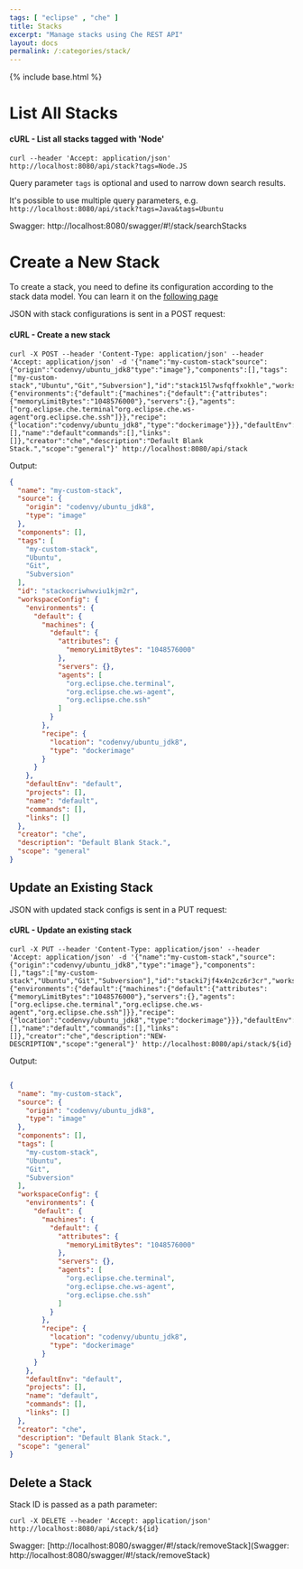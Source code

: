 ```yaml
---
tags: [ "eclipse" , "che" ]
title: Stacks
excerpt: "Manage stacks using Che REST API"
layout: docs
permalink: /:categories/stack/
---
```

{% include base.html %}

# List All Stacks

#### cURL - List all stacks tagged with 'Node'
```shell  
curl --header 'Accept: application/json' http://localhost:8080/api/stack?tags=Node.JS
```

Query parameter `tags` is optional and used to narrow down search results.

It's possible to use multiple query parameters, e.g. `http://localhost:8080/api/stack?tags=Java&tags=Ubuntu`

Swagger: http://localhost:8080/swagger/#!/stack/searchStacks


# Create a New Stack

To create a stack, you need to define its configuration according to the stack data model. You can learn it on the [following page]({{base}}{{site.links["ws-data-model-stacks"]}})

JSON with stack configurations is sent in a POST request:

#### cURL - Create a new stack
```shell  
curl -X POST --header 'Content-Type: application/json' --header 'Accept: application/json' -d '{"name":"my-custom-stack"source":{"origin":"codenvy/ubuntu_jdk8"type":"image"},"components":[],"tags":["my-custom-stack","Ubuntu","Git","Subversion"],"id":"stack15l7wsfqffxokhle","workspaceConfig":{"environments":{"default":{"machines":{"default":{"attributes":{"memoryLimitBytes":"1048576000"},"servers":{},"agents":["org.eclipse.che.terminal"org.eclipse.che.ws-agent"org.eclipse.che.ssh"]}},"recipe":{"location":"codenvy/ubuntu_jdk8","type":"dockerimage"}}},"defaultEnv":"default","projects":[],"name":"default"commands":[],"links":[]},"creator":"che","description":"Default Blank Stack.","scope":"general"}' http://localhost:8080/api/stack

```
Output:
```json  
{
  "name": "my-custom-stack",
  "source": {
    "origin": "codenvy/ubuntu_jdk8",
    "type": "image"
  },
  "components": [],
  "tags": [
    "my-custom-stack",
    "Ubuntu",
    "Git",
    "Subversion"
  ],
  "id": "stackocriwhwviu1kjm2r",
  "workspaceConfig": {
    "environments": {
      "default": {
        "machines": {
          "default": {
            "attributes": {
              "memoryLimitBytes": "1048576000"
            },
            "servers": {},
            "agents": [
              "org.eclipse.che.terminal",
              "org.eclipse.che.ws-agent",
              "org.eclipse.che.ssh"
            ]
          }
        },
        "recipe": {
          "location": "codenvy/ubuntu_jdk8",
          "type": "dockerimage"
        }
      }
    },
    "defaultEnv": "default",
    "projects": [],
    "name": "default",
    "commands": [],
    "links": []
  },
  "creator": "che",
  "description": "Default Blank Stack.",
  "scope": "general"
}
```


## Update an Existing Stack

JSON with updated stack configs is sent in a PUT request:

#### cURL - Update an existing stack
```shell  
curl -X PUT --header 'Content-Type: application/json' --header 'Accept: application/json' -d '{"name":"my-custom-stack","source":{"origin":"codenvy/ubuntu_jdk8","type":"image"},"components":[],"tags":["my-custom-stack","Ubuntu","Git","Subversion"],"id":"stacki7jf4x4n2cz6r3cr","workspaceConfig":{"environments":{"default":{"machines":{"default":{"attributes":{"memoryLimitBytes":"1048576000"},"servers":{},"agents":["org.eclipse.che.terminal","org.eclipse.che.ws-agent","org.eclipse.che.ssh"]}},"recipe":{"location":"codenvy/ubuntu_jdk8","type":"dockerimage"}}},"defaultEnv":"default","projects":[],"name":"default","commands":[],"links":[]},"creator":"che","description":"NEW-DESCRIPTION","scope":"general"}' http://localhost:8080/api/stack/${id}
```


Output:
```json  

{
  "name": "my-custom-stack",
  "source": {
    "origin": "codenvy/ubuntu_jdk8",
    "type": "image"
  },
  "components": [],
  "tags": [
    "my-custom-stack",
    "Ubuntu",
    "Git",
    "Subversion"
  ],
  "workspaceConfig": {
    "environments": {
      "default": {
        "machines": {
          "default": {
            "attributes": {
              "memoryLimitBytes": "1048576000"
            },
            "servers": {},
            "agents": [
              "org.eclipse.che.terminal",
              "org.eclipse.che.ws-agent",
              "org.eclipse.che.ssh"
            ]
          }
        },
        "recipe": {
          "location": "codenvy/ubuntu_jdk8",
          "type": "dockerimage"
        }
      }
    },
    "defaultEnv": "default",
    "projects": [],
    "name": "default",
    "commands": [],
    "links": []
  },
  "creator": "che",
  "description": "Default Blank Stack.",
  "scope": "general"
}
```


## Delete a Stack

Stack ID is passed as a path parameter:
```shell  
curl -X DELETE --header 'Accept: application/json' http://localhost:8080/api/stack/${id}
```

Swagger: [http://localhost:8080/swagger/#!/stack/removeStack](Swagger: http://localhost:8080/swagger/#!/stack/removeStack)

